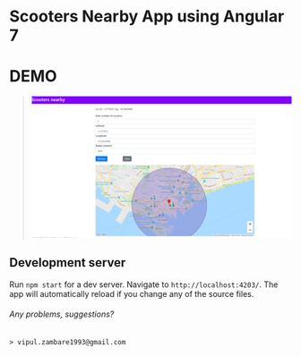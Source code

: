 # Scooters Nearby App using Angular 7


# DEMO
> ![](demo.png) 


## Development server

Run `npm start` for a dev server. Navigate to `http://localhost:4203/`. The app will automatically reload if you change any of the source files.


###### Any problems, suggestions?
    > vipul.zambare1993@gmail.com
